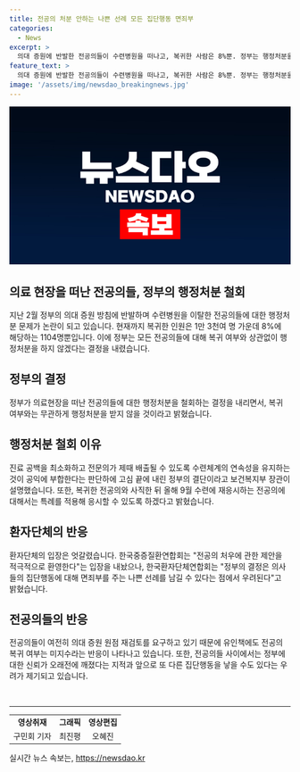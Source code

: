 ```yaml
---
title: 전공의 처분 안하는 나쁜 선례 모든 집단행동 면죄부
categories:
  - News
excerpt: >
  의대 증원에 반발한 전공의들이 수련병원을 떠나고, 복귀한 사람은 8%뿐. 정부는 행정처분을 하지 않겠다고 결정했지만 면죄부 논란과 의사 불패 비판이 끊이지 않는다. 전공의들의 요구에 대한 우려와 환자단체의 엇갈린 반응, 그리고 전공의들의 신뢰 부재에 대한 의견도 나온다. 이러한 상황에서 의사들의 미래 행동에 대한 우려도 있으며, 사회적인 관심을 끌고 있는 이슈이다.
feature_text: >
  의대 증원에 반발한 전공의들이 수련병원을 떠나고, 복귀한 사람은 8%뿐. 정부는 행정처분을 하지 않겠다고 결정했지만 면죄부 논란과 의사 불패 비판이 끊이지 않는다. 전공의들의 요구에 대한 우려와 환자단체의 엇갈린 반응, 그리고 전공의들의 신뢰 부재에 대한 의견도 나온다. 이러한 상황에서 의사들의 미래 행동에 대한 우려도 있으며, 사회적인 관심을 끌고 있는 이슈이다.
image: '/assets/img/newsdao_breakingnews.jpg'
---
```


<p><img src="/assets/img/newsdao_breakingnews.jpg" alt="pcversion 속보" /></p>

<h2>의료 현장을 떠난 전공의들, 정부의 행정처분 철회</h2>

<p data-ke-size="size16">지난 2월 정부의 의대 증원 방침에 반발하며 수련병원을 이탈한 전공의들에 대한 행정처분 문제가 논란이 되고 있습니다. 현재까지 복귀한 인원은 1만 3천여 명 가운데 8%에 해당하는 1104명뿐입니다. 이에 정부는 모든 전공의들에 대해 복귀 여부와 상관없이 행정처분을 하지 않겠다는 결정을 내렸습니다.</p>

<h2 data-ke-size="size26">정부의 결정</h2>

<p data-ke-size="size16">정부가 의료현장을 떠난 전공의들에 대한 행정처분을 철회하는 결정을 내리면서, 복귀 여부와는 무관하게 행정처분을 받지 않을 것이라고 밝혔습니다.</p>

<h2 data-ke-size="size26">행정처분 철회 이유</h2>

<p data-ke-size="size16">진료 공백을 최소화하고 전문의가 제때 배출될 수 있도록 수련체계의 연속성을 유지하는 것이 공익에 부합한다는 판단하에 고심 끝에 내린 정부의 결단이라고 보건복지부 장관이 설명했습니다. 또한, 복귀한 전공의와 사직한 뒤 올해 9월 수련에 재응시하는 전공의에 대해서는 특례를 적용해 응시할 수 있도록 하겠다고 밝혔습니다.</p>

<h2 data-ke-size="size26">환자단체의 반응</h2>

<p data-ke-size="size16">환자단체의 입장은 엇갈렸습니다. 한국중증질환연합회는 "전공의 처우에 관한 제안을 적극적으로 환영한다"는 입장을 내놨으나, 한국환자단체연합회는 "정부의 결정은 의사들의 집단행동에 대해 면죄부를 주는 나쁜 선례를 남길 수 있다는 점에서 우려된다"고 밝혔습니다.</p>

<h2 data-ke-size="size26">전공의들의 반응</h2>

<p data-ke-size="size16">전공의들이 여전히 의대 증원 원점 재검토를 요구하고 있기 때문에 유인책에도 전공의 복귀 여부는 미지수라는 반응이 나타나고 있습니다. 또한, 전공의들 사이에서는 정부에 대한 신뢰가 오래전에 깨졌다는 지적과 앞으로 또 다른 집단행동을 낳을 수도 있다는 우려가 제기되고 있습니다.</p>

<p data-ke-size="size16">&nbsp;</p>

<hr>

<table>
    <tbody>
        <tr>
            <td style="text-align: center; height: 17px;"><b>영상취재</b></td>
            <td style="text-align: center; height: 17px;"><b>그래픽</b></td>
            <td style="text-align: center; height: 17px;"><b>영상편집</b></td>
        </tr>
        <tr>
            <td style="text-align: center;">구민회 기자</td>
            <td style="text-align: center;">최진평</td>
            <td style="text-align: center;">오혜진</td>
        </tr>
    </tbody>
</table>
실시간 뉴스 속보는, <a href="https://newsdao.kr" rel="dofollow">https://newsdao.kr</a>


